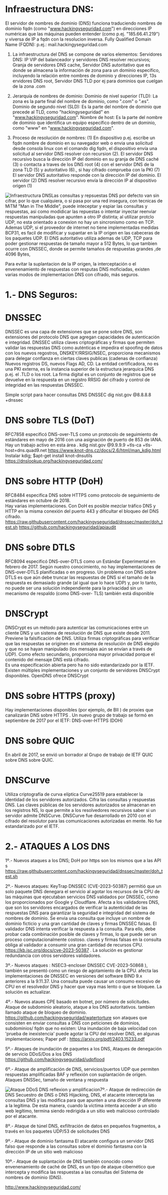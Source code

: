 # Infraestructura DNS:

El servidor de nombres de dominio (DNS) funciona traduciendo nombres de dominio fqdn (como "www.hackingyseguridad.com") en direcciones IP numéricas que las máquinas pueden entender (como p.ej. "185.66.41.219") y viversa de IP a fqdn con la resolucion inversa.  Fully Qualified Domain Name (FQDN): p.ej.: mail.hackingyseguridad.com

1. La infraestructura del DNS se compone de varios elementos: Servidores DNS: IP VIP del balanceador y servidores DNS resolver recursivos; Granja de servidores DNS cache, Servidor DNS autoritativo que es donde se almacena la información de zona para un dominio específico, incluyendo la relación entre nombres de dominio y direcciones IP,  13s ervidores DNS root, Servidor DNS TLD por ej para dominios que cuelgan de la zona .com

2. Jerarquía de nombres de dominio:
Dominio de nivel superior (TLD): La zona es la parte final del nombre de dominio, como ".com" o ".es". Dominio de segundo nivel (SLD): Es la parte del nombre de dominio que precede al TLD, como "hackingyseguridad" en "www.hackingyseguridad.com". Nombre de host: Es la parte del nombre de dominio que identifica un equipo específico dentro de un dominio, como "www" en "www.hackingyseguridad.com".

3. Proceso de resolución de nombres:
(1) En dispositivo p.ej. escribe un fqdn nombre de dominio en su navegador web o envia una solicitud desde consola linux con el comando dig fqdn, el dispositivo envía una solicitud al servidor DNS resolver con recursion (2). El servidor DNS recursivo busca la dirección IP del dominio en su granja de DNS caché (3) o contacta a traves de los DNS root (4) con el servidor DNS de la zona TLD (5) y autoritativo (6)., si hay cifrado comprueba con la  PKI (7)  El servidor DNS autoritativo responde con la dirección IP del dominio. El servidor (2) DNS resolver recursivo envía la dirección IP al dispositivo origen (1)
<img style="float:left" alt="Infraestructura DNS" src="https://github.com/hackingyseguridad/dnssec/blob/master/dns.png">

Las consultas y repsuestas DNS por defecto van sin cifrar, por lo que cualquiera, o si pasa por una red insegura, con tecnicas de MiTM "Man in The Middle", puede inteceptar y espiar las consultas y respuestas, asi como modidicar las repuestas o intentar inyectar reenviar respuestas manipuladas que apunten a otro IP distinta; al utilizar protclo UDP, no esta orientado a conexion no hay un sincronismo como en TCP.  Ademas UDP, si el proveedor de internet no tiene implementadas medidas BCP31, es facil de modificar y supantar en la IP origen en las cabeceras de los paquetes UDP. El DNS autoritativo utiliza ademas de UDP,  TCP para poder gestionar respuestas de  tamaño mayor a 512 Bytes, lo que tambien ocurre con DNSSEC, donde se permite tamaños de respuestas grandes ,de 4096 Bytes,

Para evitar la suplantacion de la IP origen, la interceptación o el envenenamiento de respuestas con resputas DNS moficiadas, existen varias modos de implementacion DNS con cifrado,  más seguros.

# 1.- DNS Seguros:

# DNSSEC

DNSSEC es una capa de extensiones que se pone sobre DNS, son extensiones del protocolo DNS que agregan capacidades de autenticación e integridad. DNSSEC utiliza claves criptográficas y firmas que permiten validar las respuestas DNS como auténticas e impedira el spoofing de datos
con los nuevos regostros, DNSKEY/RRSIG/NSEC, proporciona mecanismos para delegar confianza en ciertas claves publicas (cadenas de confianza)
Nuevos registros DS, nuevos Flags AD, CD. La entidad certificadora, no es una PKI externa, es la instancia superior de la estructura jerarquica DNS p.ej. el .TLD o los root. La firma digital es un conjunto de registros que  se devuelve en la respuesta en un registro RRSIG del cifrado y control de integridad en las respuestas DNSSEC. 

Simple script para hacer consultas DNS DNSSEC
dig nist.gov @8.8.8.8 +dnssec

# DNS sobre TLS (DoT)

RFC7858 especificó DNS-over-TLS como un protocolo de seguimiento de estándares en mayo de 2016 con una asignación de puerto de 853 de IANA. Hay un trabajo activo en esta área .
kdig nist.gov @9.9.9.9 +tls-ca +tls-host=dns.quad9.net
https://www.knot-dns.cz/docs/2.6/html/man_kdig.html
Instalar kdig; $apt-get install knot-dnsutils
https://dnslookup.org/hackingyseguridad.com/

# DNS sobre HTTP (DoH) 

RFC8484 especifica DNS sobre HTTPS como protocolo de seguimiento de estándares en octubre de 2018.  
Hay varias implementaciones. Con DoH es posible mezclar tráfico DNS y HTTP en la misma conexión del puerto 443 y dificultar el bloqueo del DNS cifrado. https://raw.githubusercontent.com/hackingyseguridad/dnssec/master/doh_test.sh   https://github.com/hackingyseguridad/apiaudit

# DNS sobre DTLS

RFC8094  especificó DNS-over-DTLS como un Estándar Experimental en febrero de 2017. Según nuestro conocimiento, no hay implementaciones de DNS-over-DTLS planificadas o en progreso. Un problema con DNS sobre DTLS es que aún debe truncar las respuestas de DNS si el tamaño de la respuesta es demasiado grande (al igual que lo hace UDP) y, por lo tanto, no puede ser una solución independiente para la privacidad sin un mecanismo de respaldo (como DNS-over- TLS) también está disponible

# DNSCrypt

DNSCrypt  es un método para autenticar las comunicaciones entre un cliente DNS y un sistema de resolución de DNS que existe desde 2011. Previene la falsificación de DNS. Utiliza firmas criptográficas para verificar que las respuestas se originen en el sistema de resolución de DNS elegido y que no se hayan manipulado (los mensajes aún se envían a través de UDP).  Como efecto secundario, proporciona mayor privacidad porque el contenido del mensaje DNS está cifrado.  
Es una especificación abierta pero ha  no  sido estandarizado por la IETF. Existen múltiples implementaciones y un conjunto de servidores DNSCrypt disponibles. OpenDNS ofrece DNSCrypt 

# DNS sobre HTTPS (proxy)

Hay implementaciones disponibles (por ejemplo, de BII ) de proxies que canalizarán DNS sobre HTTPS .
Un nuevo grupo de trabajo se formó en septiembre de 2017 por el IETF: DNS-over-HTTPS (DOH)

# DNS sobre QUIC

En abril de 2017, se envió un borrador al Grupo de trabajo de IETF QUIC sobre DNS sobre QUIC.

# DNSCurve

Utiliza criptografía de curva elíptica Curve25519 para establecer la identidad de los servidores autorizados. Cifra las consultas y respuestas DNS. Las claves públicas de los servidores autorizados se almacenan en los registros NS, lo que permite a los resolvedores recursivos saber si un servidor admite DNSCurve. DNSCurve  fue desarrollado en 2010 con el cifrado del resolutor para las comunicaciones autorizadas en mente. No fue estandarizado por el IETF.

# 2.- ATAQUES A LOS DNS

1º.-	Nuevos  ataques a los DNS;  DoH por https son los mismos que a las API s
https://raw.githubusercontent.com/hackingyseguridad/dnssec/master/doh_test.sh

2º.-	Nuevos ataques: KeyTrap DNSSEC (CVE-2023-50387) permitió que un solo paquete DNS denegara el servicio al agotar los recursos de la CPU de las máquinas que ejecutaban servicios DNS validados por DNSSEC, como los proporcionados por Google y Cloudflare.
Afecta a los validadores DNS, que son los servidores encargados de verificar la autenticidad de las respuestas DNS para garantizar la seguridad e integridad del sistema de nombres de dominio. Se envia una consulta  que incluye un nombre de dominio ficticio y una gran cantidad de claves y firmas DNSSEC falsas. El validador DNS intenta verificar la respuesta a la consulta. Para ello, debe probar cada combinación posible de claves y firmas, lo que puede ser un proceso computacionalmente costoso. claves y firmas falsas en la consulta obliga al validador a consumir una gran cantidad de recursos CPU. https://kb.isc.org/docs/cve-2023-50387 . La solución es gestionar redundancia con otros servidores validadores.

3º.- 	Nuevos ataques : NSEC3-encloser DNSSEC CVE-2023-50868 ), también se presentó como un riesgo de agotamiento de la CPU. afecta las implementaciones de DNSSEC en versiones del software BIND 9.x anteriores a la 9.11.37. Una consulta puede causar un consumo excesivo de CPU en el resolvedor DNS y hacer que vaya mas lento o que se bloquee. La solución es actualizar.

4º.-	Nuevos ataues  CPE basado en botnet, por número de solicitudes. Ataque de subdominio aleatorio, ataque a los DNS autoritativos. tambien llamado ataque de bloqueo de dominio.  https://github.com/hackingyseguridad/watertorture son ataques que consisten en enviar consultas a DNS con peticiones de dominios, subdominios/ fqdn que no existen: Una inundación de baja velocidad con 'prueba de inexistencia' puede agotar la CPU del resolver DNS, en algunas implementaciones; Paper pdf : https://arxiv.org/pdf/2403.15233.pdf

5º.- 	Ataques de inundación de paquetes a los DNS, Ataques de denegación de servicio DDoS/Dos a los DNS
https://github.com/hackingyseguridad/udpflood

6º.- 	Ataque de amplificación de DNS, servicios/puertos UDP que permiten respuestas amplificadas  BAF y reflexión con suplantación de origen. Ataques DNSSec, tamaño de ventana y respuesta

<img style="float:left" alt="Ataque DDoS DNS reflexion y amplificacion" src="https://github.com/hackingyseguridad/dnssec/blob/master/amplificacion.png">

7º.-	Ataque de redirección de DNS
Secuestro de DNS o DNS Hijacking,  DNS, el atacante intercepta las consultas DNS y las modifica para que apunten a una dirección IP diferente a la legítima. De esta manera, cuando la víctima intenta acceder a un sitio web legítimo, termina siendo redirigida a un sitio web malicioso controlado por el atacante.

8º.-  Ataque de túnel DNS, exfiltración de datos en pequeños fragmentos, a través en los paquetes UDP/53 de solicitudes DNS

9º.- 	Ataque de dominio fantasma
El atacante configura un servidor DNS falso que responde a las consultas sobre el dominio fantasma con la dirección IP de un sitio web malicioso

10º.- 	Ataque de suplantación de DNS
también conocido como envenenamiento de caché de DNS, es un tipo de ataque cibernético que intercepta y modifica las respuestas a las consultas del Sistema de nombres de dominio (DNS).








http://www.hackingyseguridad.com/
